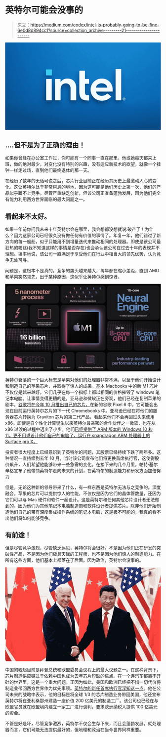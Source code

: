 # 英特尔可能会没事的

> 原文：<https://medium.com/codex/intel-is-probably-going-to-be-fine-6e0d8d894cc1?source=collection_archive---------21----------------------->

![](img/6301281b286b217c8eee298ae9359d31.png)

## ….但不是为了正确的理由！

如果你曾经在办公室工作过，你可能有一个同事一直在那里。他或她每天都来上班，做的绝对最少，对变化没有特别的兴趣，没有适应新技术的欲望，就像一个挂钟一样走过场，直到他们最终退休的那一天。

在经历了数年的无话可说之后，芯片行业目前正在经历其历史上最激动人心的变化。这让英特尔处于非常尴尬的境地，因为这可能是他们历史上第一次，他们的产品似乎跟不上竞争。尽管严重缺乏创新，但该公司正准备蓬勃发展，因为他们完全有能力利用西方世界面临的最大问题之一。

## 看起来不太好。

如果一年前你问我未来十年英特尔会在哪里，我会想都没想就说:破产了！为什么？因为这家公司已经很久没有做任何有价值的事情了。年复一年，他们错过了新方向的每一艘船，似乎只能用不到增量迭代来推动相同的处理器。即使是该公司最狂热的粉丝(我不知道这样的事情是否存在)也会承认该公司在过去十年的表现并不理想。坦率地说，该公司一直满足于享受他们在行业中相当大的领先优势，认为竞争无处可寻。

问题是，这根本不是真的。竞争的势头越来越大，每年都在缩小差距，直到 AMD 和苹果突然领先，出于某种原因，这似乎让英特尔感到惊讶。

![](img/c7c0497afe5bd0540e172c5b844076ae.png)

英特尔衰落的一个巨大标志是苹果对他们的处理器非常不满，以至于他们开始设计和制造自己的苹果芯片，并取得了惊人的成果。基本 Macbooks 中的新 M1 芯片不仅仅是越来越好，它们几乎在每一个指标上都以相同的价格摧毁了 windows 笔记本电脑。让事情变得更糟的是，亚马逊和微软正在旁观，他们已经在复制苹果的剧本。[谷歌将在今年 10 月推出自己的芯片，](https://techstory.in/googles-whitechapel-chip-gs101-project/)在新的谷歌 Pixel 6 中，它可能会出现在目前运行英特尔芯片的下一代 Chromebooks 中。亚马逊已经在将他们的服务器芯片转换为 Graviton 芯片的第二代产品，看起来他们不会再回过头来使用 x86。即使是自个性化计算诞生以来英特尔最亲密的合作伙伴之一微软，也在从 x86 过渡的过程中迈出了小步。他们[已经提供了 ARM 版本的 Windows 10 和 11，更不用说设计他们自己的电脑了，运行在 snapdragon ARM 处理器上的 Surface pro X。](/swlh/microsoft-designing-their-own-chips-will-bring-the-chip-industrys-biggest-shake-up-ever-66fa0d48aec5)

投资者很大程度上已经意识到了英特尔的问题，其股票已经持续下跌了两年多。这种情况一直持续到去年 10 月，当时该公司宣布他们将更换首席执行官，这使得股价飙升，人们希望他能够带来一些急需的变化。在接下来的几个月里，帕特·基尔辛格宣布了他带领英特尔走向未来的计划，在英特尔的制造能力和研发方面加倍努力

但是，无论这种新的领导带来了什么，有一样东西是英特尔无法与之竞争的。深度融合。苹果的芯片可以提供惊人的性能，不仅仅是因为它们的晶体管数量，还因为它们可以与 Mac 硬件和软件一起设计。这是英特尔和任何其他芯片设计者无法做到的，因为他们为其他笔记本电脑制造商和软件设计者提供芯片。除非他们开始制造他们自己的带有深度集成操作系统的笔记本电脑，这是极不可能的，我真的看不出他们将如何能够竞争。

## 有前途！

但是尽管竞争激烈，尽管缺乏远见，英特尔将会很好。不是因为他们正在研发的突破性产品，不是因为他们极具天赋的工程师，也不是因为他们惊人的制造能力。在所有这些方面，他们基本上都落在了后面。因为政治，英特尔会没事的。

![](img/345ab77854691c1bb1267f2d472df684.png)

中国的崛起目前是拜登总统和欧盟委员会议程上的最大议题之一。在这种背景下，芯片制造供应链过于依赖中国也成为去年芯片短缺的焦点。在一个连汽车都离不开硅的世界里，这是一个重大问题。正因为如此，美国和欧洲已经把不惜一切代价将制造业带回西方世界作为优先事项。[英特尔的新任首席执行官深知这一点](https://www.cnbc.com/2021/04/12/intel-ceo-hopes-us-can-reclaim-one-third-of-chip-manufacturing.html)。他在公司未来的战略中表示，他的目标是将全球 1/3 的芯片制造业务带回美国，他还宣布英特尔将在亚利桑那州建造一座价值 200 亿美元的制造工厂。该公司也已经在与欧盟官员就在欧盟境内建立一家工厂进行谈判，要求欧洲纳税人提供 100 亿美元的资金。

不管是好是坏，尽管竞争激烈，英特尔不仅会生存下来，而且会蓬勃发展。就处理器而言，它们可能无法提供最好的，但地理和政治在当今世界同样重要。